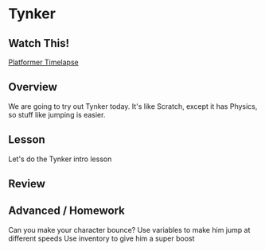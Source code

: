 # Tynker

## Watch This!
[Platformer Timelapse](http://www.youtube.com/watch?v=Tdt0aha-1tY)

## Overview
We are going to try out Tynker today.  It's like Scratch, except it has Physics, so stuff like jumping is easier.

## Lesson
Let's do the Tynker intro lesson


## Review

## Advanced / Homework
Can you make your character bounce?
Use variables to make him jump at different speeds
Use inventory to give him a super boost

